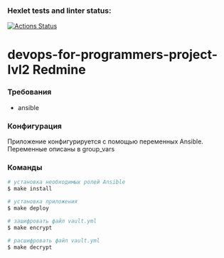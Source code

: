 ### Hexlet tests and linter status:
[![Actions Status](https://github.com/suvori/devops-for-programmers-project-lvl2/workflows/hexlet-check/badge.svg)](https://github.com/suvori/devops-for-programmers-project-lvl2/actions)

# devops-for-programmers-project-lvl2 Redmine

### Требования 

* ansible

### Конфигурация

Приложение конфигурируется с помощью переменных Ansible. Переменные описаны в group_vars

### Команды

```sh
# установка необходимых ролей Ansible 
$ make install

# установка приложения
$ make deploy

# зашифровать файл vault.yml
$ make encrypt

# расшифровать файл vault.yml
$ make decrypt

```
